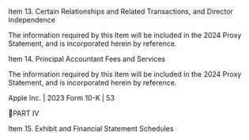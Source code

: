 Item 13.  Certain Relationships and Related Transactions, and Director Independence

The information required by this Item will be included in the 2024 Proxy Statement, and is incorporated herein by reference.

Item 14.  Principal Accountant Fees and Services

The information required by this Item will be included in the 2024 Proxy Statement, and is incorporated herein by reference.

Apple Inc. | 2023 Form 10-K | 53

PART IV

Item 15.  Exhibit and Financial Statement Schedules